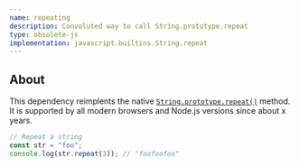```yaml
---
name: repeating
description: Convoluted way to call String.prototype.repeat
type: obsolete-js
implementation: javascript.builtins.String.repeat
---
```


## About

This dependency reimplents the native [`String.prototype.repeat()`](https://developer.mozilla.org/en-US/docs/Web/JavaScript/Reference/Global_Objects/String/repeat) method. It is supported by all modern browsers and Node.js versions since about x years.

```js
// Repeat a string
const str = "foo";
console.log(str.repeat(3)); // "foofoofoo"
```

